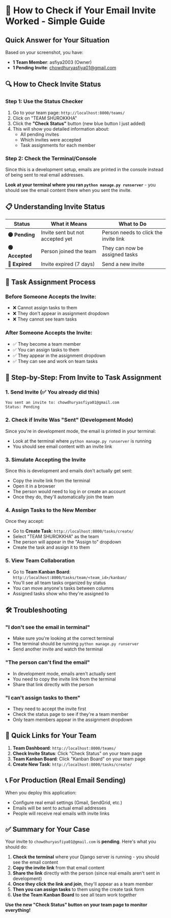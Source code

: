 # 📧 How to Check if Your Email Invite Worked - Simple Guide

## Quick Answer for Your Situation

Based on your screenshot, you have:
- **1 Team Member**: asfiya2003 (Owner)  
- **1 Pending Invite**: chowdhuryasfiya01@gmail.com

## 🔍 How to Check Invite Status

### Step 1: Use the Status Checker
1. Go to your team page: `http://localhost:8000/teams/`
2. Click on "TEAM SHUROKKHA"
3. Click the **"Check Status"** button (new blue button I just added)
4. This will show you detailed information about:
   - All pending invites
   - Which invites were accepted
   - Task assignments for each member

### Step 2: Check the Terminal/Console
Since this is a development setup, emails are printed in the console instead of being sent to real email addresses.

**Look at your terminal where you ran `python manage.py runserver`** - you should see the email content there when you sent the invite.

## 📋 Understanding Invite Status

| Status | What it Means | What to Do |
|--------|---------------|------------|
| **🟡 Pending** | Invite sent but not accepted yet | Person needs to click the invite link |
| **🟢 Accepted** | Person joined the team | They can now be assigned tasks |
| **🔴 Expired** | Invite expired (7 days) | Send a new invite |

## 🎯 Task Assignment Process

### Before Someone Accepts the Invite:
- ❌ Cannot assign tasks to them
- ❌ They don't appear in assignment dropdown
- ❌ They cannot see team tasks

### After Someone Accepts the Invite:
- ✅ They become a team member
- ✅ You can assign tasks to them
- ✅ They appear in the assignment dropdown
- ✅ They can see and work on team tasks

## 🚀 Step-by-Step: From Invite to Task Assignment

### 1. Send Invite (✅ You already did this)
```
You sent an invite to: chowdhuryasfiya01@gmail.com
Status: Pending
```

### 2. Check if Invite Was "Sent" (Development Mode)
Since you're in development mode, the email is printed in your terminal:
- Look at the terminal where `python manage.py runserver` is running
- You should see email content with an invite link

### 3. Simulate Accepting the Invite
Since this is development and emails don't actually get sent:
- Copy the invite link from the terminal
- Open it in a browser
- The person would need to log in or create an account
- Once they do, they'll automatically join the team

### 4. Assign Tasks to the New Member
Once they accept:
- Go to **Create Task**: `http://localhost:8000/tasks/create/`
- Select "TEAM SHUROKKHA" as the team
- The person will appear in the "Assign to" dropdown
- Create the task and assign it to them

### 5. View Team Collaboration
- Go to **Team Kanban Board**: `http://localhost:8000/tasks/team/<team_id>/kanban/`
- You'll see all team tasks organized by status
- You can move anyone's tasks between columns
- Assigned tasks show who they're assigned to

## 🛠️ Troubleshooting

### "I don't see the email in terminal"
- Make sure you're looking at the correct terminal
- The terminal should be running `python manage.py runserver`
- Send another invite and watch the terminal

### "The person can't find the email"
- In development mode, emails aren't actually sent
- You need to copy the invite link from the terminal
- Share that link directly with the person

### "I can't assign tasks to them"
- They need to accept the invite first
- Check the status page to see if they're a team member
- Only team members appear in the assignment dropdown

## 🔗 Quick Links for Your Team

1. **Team Dashboard**: `http://localhost:8000/teams/`
2. **Check Invite Status**: Click "Check Status" on your team page
3. **Team Kanban Board**: Click "Kanban Board" on your team page  
4. **Create New Task**: `http://localhost:8000/tasks/create/`

## 📞 For Production (Real Email Sending)

When you deploy this application:
- Configure real email settings (Gmail, SendGrid, etc.)
- Emails will be sent to actual email addresses
- People will receive real emails with invite links

## ✅ Summary for Your Case

Your invite to `chowdhuryasfiya01@gmail.com` is **pending**. Here's what you should do:

1. **Check the terminal** where your Django server is running - you should see the email content
2. **Copy the invite link** from that email content
3. **Share the link** directly with the person (since real emails aren't sent in development)
4. **Once they click the link and join**, they'll appear as a team member
5. **Then you can assign tasks** to them using the create task form
6. **Use the Team Kanban Board** to see all team work together

**Use the new "Check Status" button on your team page to monitor everything!**

